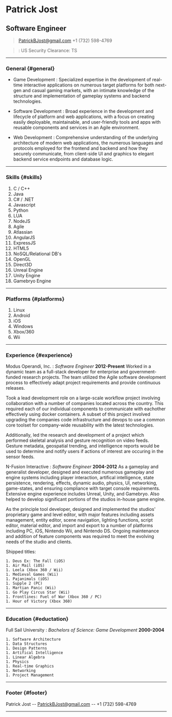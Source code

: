 # Patrick Jost
## Software Engineer

> [PatrickBJost@gmail.com](patrickbjost@gmail.com)
> +1 (732) 598-4769

> : US Security Clearance: TS

------

### General {#general}

* Game Development
    : Specialized expertise in the development of real-time interactive applications on numerous target platforms for both next-gen and casual gaming markets, with an intimate knowledge of the structure and implementation of gameplay systems and backend technologies.

* Software Development
    : Broad experience in the development and lifecycle of platform and web applications, with a focus on creating easily deployable, maintainable, and user-friendly tools and apps with reusable components and services in an Agile environment.

* Web Development
    : Comprehensive understanding of the underlying architecture of modern web applications, the numerous languages and protocols employed for the frontend and backend and how they securely communicate, from client-side UI and graphics to elegant backend service endpoints and database logic.

------

### Skills {#skills}

1. C / C++
1. Java
1. C# / .NET
1. Javascript
1. Python
1. LUA
1. NodeJS
1. Agile
1. Atlassian 
1. AngularJS
1. ExpressJS
1. HTML5
1. NoSQL/Relational DB's
1. OpenGL
1. Direct3D
1. Unreal Engine
1. Unity Engine
1. Gamebryo Engine

------

### Platforms {#platforms}

1. Linux
1. Android
1. iOS
1. Windows  
1. Xbox/360
1. Wii

------

### Experience {#experience}
Modus Operandi, Inc.
: *Software Engineer*
  __2012-Present__
  Worked in a dynamic team as a full-stack developer for enterprise and government-funded research projects. The team utilized the Agile software development process to effectively adapt project requirements and provide continuous releases.
  
  Took a lead development role on a large-scale workflow project involving collaboration with a number of companies located across the country. This required each of our individual components to communicate with eachother effectively using docker containers. A subset of this project involved upgrading the companies code infrastructure and devops to use a common core toolset for company-wide reusability with the latest technologies. 

  Additionally, led the research and development of a project which performed skeletal analysis and gesture recognition on  video feeds. Gesture metadata, geospatial trending, and intelligence reports would be used to determine and notify users if actions of interest are occuring in the sensor feeds.
  
  
N-Fusion Interactive
: *Software Engineer*
  __2004-2012__
  As a gameplay and generalist developer, designed and executed numerous gameplay and engine systems including player interaction, artifical intelligence, state persistence, rendering, effects, dynamic audio, physics, UI, networking, game-states, and ensuring compliance with target console requirements. Extensive engine experience includes Unreal, Unity, and Gamebryo. Also helped to develop significant portions of the studios in-house game engine.
  
  As the principle tool developer, designed and implemented the studios' proprietary game and level editor, with major features including assets management, entity editor, scene navigation, lighting functions, script editor, material editor, and import and export to a number of platforms including PC, iOS, Nintendo Wii, and Nintendo DS. Ongoing maintenance and addition of feature components was required to meet the evolving needs of the studio and clients.

  Shipped titles:
  
    1. Deus Ex: The Fall (iOS)
    1. Air Mail (iOS)
    1. Leela (Xbox 360 / Wii)
    1. Medieval Games (Wii)
    1. Pajanimals (iOS)
    1. Supple 2 (PC)
    1. Martian Panic (Wii)
    1. Go Play Circus Star (Wii)
    1. Frontlines: Fuel of War (Xbox 360 / PC)
    1. Hour of Victory (Xbox 360)

------

### Education {#eductation}
Full Sail University
: *Bachelors of Science: Game Development*
  __2000-2004__
  
    1. Software Architecture
    1. Data Structures
    1. Design Patterns
    1. Artifical Intelligence
    1. Linear Algebra
    1. Physics
    1. Real-time Graphics
    1. Networking
    1. Project Management


  
------

### Footer {#footer}

Patrick Jost -- [PatrickBJost@gmail.com](patrickbjost@gmail.com) -- +1 (732) 598-4769

------

